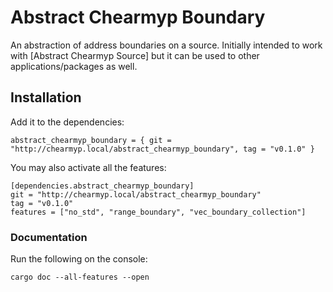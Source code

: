 # Abstract Chearmyp Boundary
An abstraction of address boundaries on a source. Initially intended to work with [Abstract Chearmyp Source] but it can be used to other applications/packages as well.

## Installation
Add it to the dependencies:
```
abstract_chearmyp_boundary = { git = "http://chearmyp.local/abstract_chearmyp_boundary", tag = "v0.1.0" }
```

You may also activate all the features:
```
[dependencies.abstract_chearmyp_boundary]
git = "http://chearmyp.local/abstract_chearmyp_boundary"
tag = "v0.1.0"
features = ["no_std", "range_boundary", "vec_boundary_collection"]
```

### Documentation
Run the following on the console:
```
cargo doc --all-features --open
```
